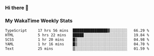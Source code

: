 ### Hi there 👋

<!--
**royschrauwen/royschrauwen** is a ✨ _special_ ✨ repository because its `README.md` (this file) appears on your GitHub profile.

Here are some ideas to get you started:

- 🔭 I’m currently working on ...
- 🌱 I’m currently learning ...
- 👯 I’m looking to collaborate on ...
- 🤔 I’m looking for help with ...
- 💬 Ask me about ...
- 📫 How to reach me: ...
- 😄 Pronouns: ...
- ⚡ Fun fact: ...
-->


### My WakaTime Weekly Stats
<!--START_SECTION:waka-->

```txt
TypeScript     17 hrs 56 mins  ████████████████▓░░░░░░░░   66.29 %
HTML           5 hrs 22 mins   █████░░░░░░░░░░░░░░░░░░░░   19.84 %
SCSS           1 hr 20 mins    █▒░░░░░░░░░░░░░░░░░░░░░░░   04.98 %
YAML           1 hr 16 mins    █▒░░░░░░░░░░░░░░░░░░░░░░░   04.70 %
Text           25 mins         ▒░░░░░░░░░░░░░░░░░░░░░░░░   01.59 %
```

<!--END_SECTION:waka-->
